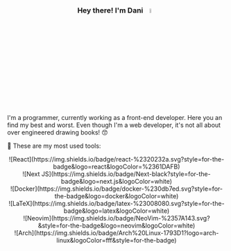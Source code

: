 <h3 style="text-align: center">Hey there! I'm Dani <a href="https://dqnid.com/"><img src="https://media.giphy.com/media/hvRJCLFzcasrR4ia7z/giphy.gif" width="5%"></a></h3>
<br>


I'm a programmer, currently working as a front-end developer. 
Here you an find my best and worst. Even though I'm a web developer, it's not all about over engineered drawing books! 😙

🔧 These are my most used tools:

<div style="text-align: center; display: flex; flex-direction: row; justify-content: space-evenly; flex-wrap: wrap;" markdown=1>
<span markdown=1>![React](https://img.shields.io/badge/react-%2320232a.svg?style=for-the-badge&logo=react&logoColor=%2361DAFB)</span>
<span markdown=1>![Next JS](https://img.shields.io/badge/Next-black?style=for-the-badge&logo=next.js&logoColor=white)</span>
<span markdown=1>![Docker](https://img.shields.io/badge/docker-%230db7ed.svg?style=for-the-badge&logo=docker&logoColor=white)</span>
<span markdown=1>![LaTeX](https://img.shields.io/badge/latex-%23008080.svg?style=for-the-badge&logo=latex&logoColor=white)</span>
<span markdown=1>![Neovim](https://img.shields.io/badge/NeoVim-%2357A143.svg?&style=for-the-badge&logo=neovim&logoColor=white)</span>
<span markdown=1>![Arch](https://img.shields.io/badge/Arch%20Linux-1793D1?logo=arch-linux&logoColor=fff&style=for-the-badge)</span>
</div>

